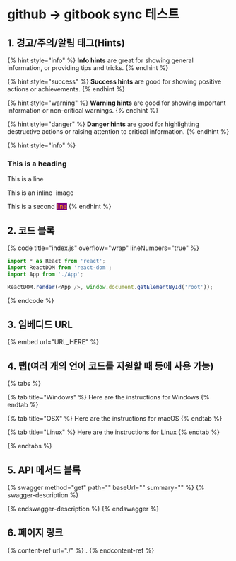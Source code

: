 # github -> gitbook sync 테스트

## 1. 경고/주의/알림 태그(Hints)

{% hint style="info" %}
**Info hints** are great for showing general information, or providing tips and tricks.
{% endhint %}

{% hint style="success" %}
**Success hints** are good for showing positive actions or achievements.
{% endhint %}

{% hint style="warning" %}
**Warning hints** are good for showing important information or non-critical warnings.
{% endhint %}

{% hint style="danger" %}
**Danger hints** are good for highlighting destructive actions or raising attention to critical information.
{% endhint %}

{% hint style="info" %}

### This is a heading

This is a line

This is an inline <img src=".gitbook/assets/notification.png" alt="" data-size="line"> image

This is a second <mark style="color:orange;background-color:purple;">line</mark>
{% endhint %}


## 2. 코드 블록

{% code title="index.js" overflow="wrap" lineNumbers="true" %}

```javascript
import * as React from 'react';
import ReactDOM from 'react-dom';
import App from './App';

ReactDOM.render(<App />, window.document.getElementById('root'));
```

{% endcode %}


## 3. 임베디드 URL

{% embed url="URL_HERE" %}

## 4. 탭(여러 개의 언어 코드를 지원할 때 등에 사용 가능)

{% tabs %}

{% tab title="Windows" %} Here are the instructions for Windows {% endtab %}

{% tab title="OSX" %} Here are the instructions for macOS {% endtab %}

{% tab title="Linux" %} Here are the instructions for Linux {% endtab %}

{% endtabs %}



## 5. API 메서드 블록

{% swagger method="get" path="" baseUrl="" summary="" %}
{% swagger-description %}

{% endswagger-description %}
{% endswagger %}


## 6. 페이지 링크

{% content-ref url="./" %} . {% endcontent-ref %}